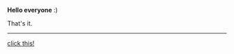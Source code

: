 **Hello everyone**
:)

That's it.

---

[click this!](https://katrinado.github.io/cse15l-lab-reports/blink.html)
